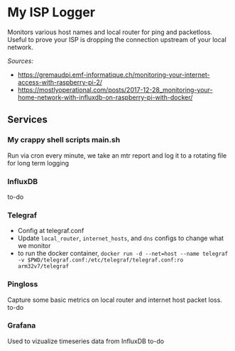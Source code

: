 # My ISP Logger
Monitors various host names and local router for ping and packetloss. Useful to prove your ISP is dropping the connection upstream of your local network.

*Sources:*
* https://gremaudpi.emf-informatique.ch/monitoring-your-internet-access-with-raspberry-pi-2/
* https://mostlyoperational.com/posts/2017-12-28_monitoring-your-home-network-with-influxdb-on-raspberry-pi-with-docker/

## Services

### My crappy shell scripts main.sh
Run via cron every minute, we take an mtr report and log it to a rotating file for long term logging

### InfluxDB
to-do


### Telegraf
* Config at telegraf.conf
* Update `local_router`, `internet_hosts`, and `dns` configs to change what we monitor 
* to run the docker container, `docker run -d --net=host --name telegraf -v $PWD/telegraf.conf:/etc/telegraf/telegraf.conf:ro arm32v7/telegraf`



### Pingloss
Capture some basic metrics on local router and internet host packet loss.
to-do


### Grafana
Used to vizualize timeseries data from InfluxDB
to-do

